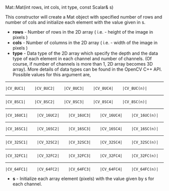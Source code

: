 Mat::Mat(int rows, int cols, int type, const Scalar& s)

This constructor will create a Mat object with specified number of rows and number of cols and initialize each element with the value given in s.
  - **rows** - Number of rows in the 2D array ( i.e. - height of the image in pixels )
  - **cols** - Number of columns in the 2D array ( i.e. - width of the image in pixels )
  - **type** - Data type of the 2D array which specify the depth and the data type of each element in each channel and number of channels. (Of course, if number of channels is more than 1, 2D array becomes 3D array). More details of data types can be found in the OpenCV C++ API. Possible values for this argument are,
_______________________________________________________________________    
    |CV_8UC1|    |CV_8UC2|    |CV_8UC3|    |CV_8UC4|    |CV_8UC(n)|
_______________________________________________________________________
    |CV_8SC1|    |CV_8SC2|    |CV_8SC3|    |CV_8SC4|    |CV_8SC(n)|
_______________________________________________________________________
    |CV_16UC1|    |CV_16UC2|    |CV_16UC3|    |CV_16UC4|    |CV_16UC(n)|
_______________________________________________________________________
    |CV_16SC1|    |CV_16SC2|    |CV_16SC3|    |CV_16SC4|    |CV_16SC(n)|
_______________________________________________________________________
    |CV_32SC1|    |CV_32SC2|    |CV_32SC3|    |CV_32SC4|    |CV_32SC(n)|
_______________________________________________________________________
    |CV_32FC1|    |CV_32FC2|    |CV_32FC3|    |CV_32FC4|    |CV_32FC(n)|
_______________________________________________________________________
    |CV_64FC1|    |CV_64FC2|    |CV_64FC3|    |CV_64FC4|    |CV_64FC(n)|
    
  - **s** - Initialize each array element (pixels) with the value given by s for each channel. 
